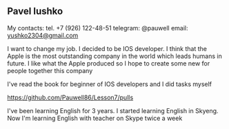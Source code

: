 ## Pavel Iushko
My contacts: tel. +7 (926) 122-48-51 telegram: @pauwell email: yushko2304@gmail.com

I want to change my job. I decided to be IOS developer. I think that the Apple is the most outstanding company in the world which leads humans in future. I like what the Apple produced so I hope to create some new for people together this company

I've read the book for beginner of IOS developers and I did tasks myself

https://github.com/Pauwell86/Lesson7/pulls

I've been learning English for 3 years. I started learning English in Skyeng. Now I'm learning English with teacher on Skype twice a week
